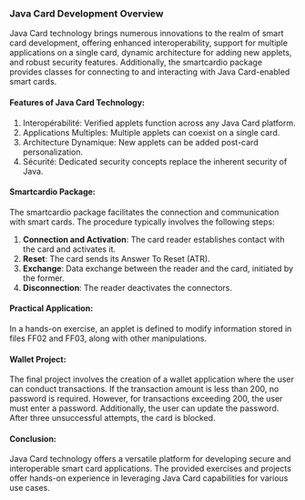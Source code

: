 ### Java Card Development Overview

Java Card technology brings numerous innovations to the realm of smart card development, offering enhanced interoperability, 
support for multiple applications on a single card, dynamic architecture for adding new applets, and robust security features.
Additionally, the smartcardio package provides classes for connecting to and interacting with Java Card-enabled smart cards.

#### Features of Java Card Technology:
1. Interopérabilité: Verified applets function across any Java Card platform.
2. Applications Multiples: Multiple applets can coexist on a single card.
3. Architecture Dynamique: New applets can be added post-card personalization.
4. Sécurité: Dedicated security concepts replace the inherent security of Java.

#### Smartcardio Package:
The smartcardio package facilitates the connection and communication with smart cards. The procedure typically involves the following steps:
1. **Connection and Activation**: The card reader establishes contact with the card and activates it.
2. **Reset**: The card sends its Answer To Reset (ATR).
3. **Exchange**: Data exchange between the reader and the card, initiated by the former.
4. **Disconnection**: The reader deactivates the connectors.

#### Practical Application:
In a hands-on exercise, an applet is defined to modify information stored in files FF02 and FF03, along with other manipulations.

#### Wallet Project:
The final project involves the creation of a wallet application where the user can conduct transactions.
If the transaction amount is less than 200, no password is required. However, for transactions exceeding 200, 
the user must enter a password. Additionally, the user can update the password. After three unsuccessful attempts, the card is blocked.



#### Conclusion:
Java Card technology offers a versatile platform for developing secure and interoperable smart card applications. The provided exercises 
and projects offer hands-on experience in leveraging Java Card capabilities for various use cases.
